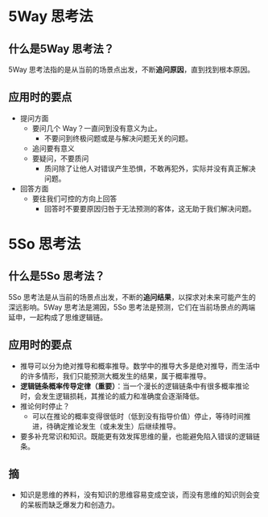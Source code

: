 # 5Way 思考法

## 什么是5Way 思考法？

5Way 思考法指的是从当前的场景点出发，不断**追问原因**，直到找到根本原因。



## 应用时的要点

- 提问方面
    - 要问几个 Way？一直问到没有意义为止。
        - 不要问到终极问题或是与解决问题无关的问题。    
    - 追问要有意义
    - 要疑问，不要质问
        - 质问除了让他人对错误产生恐惧，不敢再犯外，实际并没有真正解决问题。
- 回答方面
    - 要往我们可控的方向上回答
        - 回答时不要要原因归咎于无法预测的客体，这无助于我们解决问题。



# 5So 思考法

## 什么是5So 思考法？

5So 思考法是从当前的场景点出发，不断的**追问结果**，以探求对未来可能产生的深远影响。5Way 思考法是溯因，5So 思考法是预测，它们在当前场景点的两端延申，一起构成了思维逻辑链。



## 应用时的要点

- 推导可以分为绝对推导和概率推导。数学中的推导大多是绝对推导，而生活中的许多情形，我们只能预测大概发生的结果，属于概率推导。
- **逻辑链条概率传导定律（重要）**：当一个漫长的逻辑链条中有很多概率推论时，会发生逻辑损耗，其推论的威力和准确度会逐渐降低。
- 推论何时停止？
    - 可以在推论的概率变得很低时（低到没有指导价值）停止，等待时间推进，待确定推论发生（或未发生）后继续推导。
- 要多补充常识和知识。既能更有效发挥思维的量，也能避免陷入错误的逻辑链条。



## 摘

- 知识是思维的养料，没有知识的思维容易变成空谈，而没有思维的知识则会变的呆板而缺乏爆发力和创造力。

